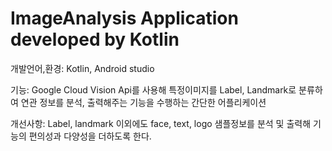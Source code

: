 # ImageAnalysis Application developed by Kotlin

개발언어,환경: Kotlin, Android studio

기능: Google Cloud Vision Api를 사용해 특정이미지를 Label, Landmark로 분류하여 연관 정보를 분석, 출력해주는 기능을 수행하는 간단한 어플리케이션

개선사항: Label, landmark 이외에도 face, text, logo 샘플정보를 분석 및 출력해 기능의 편의성과 다양성을 더하도록 한다.



